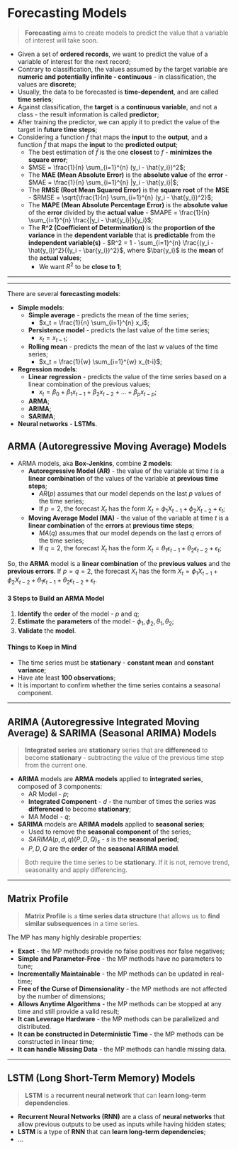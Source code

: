 # Forecasting Models

> **Forecasting** aims to create models to predict the value that a variable of interest will take soon.

- Given a set of **ordered records**, we want to predict the value of a variable of interest for the next record;
- Contrary to classification, the values assumed by the target variable are **numeric and potentially infinite - continuous** - in classification, the values are **discrete**;
- Usually, the data to be forecasted is **time-dependent**, and are called **time series**;
- Against classification, the **target** is a **continuous variable**, and not a class - the result information is called **predictor**;
- After training the predictor, we can apply it to predict the value of the target in **future time steps**;
- Considering a function $f$ that maps the **input** to the **output**, and a function $\hat{f}$ that maps the **input** to the **predicted output**;
  - The best estimation of $\hat{f}$ is the one **closest** to $f$ - **minimizes the square error**;
  - $MSE = \frac{1}{n} \sum_{i=1}^{n} (y_i - \hat{y_i})^2$;
  - The **MAE (Mean Absolute Error)** is the **absolute value** of the **error** - $MAE = \frac{1}{n} \sum_{i=1}^{n} |y_i - \hat{y_i}|$;
  - The **RMSE (Root Mean Squared Error)** is the **square root** of the **MSE** - $RMSE = \sqrt{\frac{1}{n} \sum_{i=1}^{n} (y_i - \hat{y_i})^2}$;
  - The **MAPE (Mean Absolute Percentage Error)** is the **absolute value** of the **error** divided by the **actual value** - $MAPE = \frac{1}{n} \sum_{i=1}^{n} \frac{|y_i - \hat{y_i}|}{y_i}$;
  - The **R^2 (Coefficient of Determination)** is the **proportion of the variance** in the **dependent variable** that is **predictable** from the **independent variable(s)** - $R^2 = 1 - \sum_{i=1}^{n} \frac{(y_i - \hat{y_i})^2}{(y_i - \bar{y_i})^2}$, where $\bar{y_i}$ is the **mean** of the **actual values**;
    - We want $R^2$ to be **close to 1**;

---

---

There are several **forecasting models**:

- **Simple models**:
  - **Simple average** - predicts the mean of the time series;
    - $x_t = \frac{1}{n} \sum_{i=1}^{n} x_i$;
  - **Persistence model** - predicts the last value of the time series;
    - $x_t = x_{t-1}$;
  - **Rolling mean** - predicts the mean of the last $w$ values of the time series;
    - $x_t = \frac{1}{w} \sum_{i=1}^{w} x_{t-i}$;
- **Regression models**:
  - **Linear regression** - predicts the value of the time series based on a linear combination of the previous values;
    - $x_t = \beta_0 + \beta_1 x_{t-1} + \beta_2 x_{t-2} + ... + \beta_p x_{t-p}$;
  - **ARMA**;
  - **ARIMA**;
  - **SARIMA**;
- **Neural networks** - **LSTMs**.

## ARMA (Autoregressive Moving Average) Models

- ARMA models, aka **Box-Jenkins**, combine **2 models**:
  - **Autoregressive Model (AR)** - the value of the variable at time $t$ is a **linear combination** of the values of the variable at **previous time steps**;
    - $AR(p)$ assumes that our model depends on the last $p$ values of the time series;
    - If $p = 2$, the forecast $X_t$ has the form $X_t = \phi_1 X_{t-1} + \phi_2 X_{t-2} + \epsilon_t$;
  - **Moving Average Model (MA)** - the value of the variable at time $t$ is a **linear combination** of the **errors** at **previous time steps**;
    - $MA(q)$ assumes that our model depends on the last $q$ errors of the time series;
    - If $q = 2$, the forecast $X_t$ has the form $X_t = \theta_1 \epsilon_{t-1} + \theta_2 \epsilon_{t-2} + \epsilon_t$;

So, the **ARMA** model is a **linear combination** of the **previous values** and the **previous errors**. If $p = q = 2$, the forecast $X_t$ has the form $X_t = \phi_1 X_{t-1} + \phi_2 X_{t-2} + \theta_1 \epsilon_{t-1} + \theta_2 \epsilon_{t-2} + \epsilon_t$.

#### 3 Steps to Build an ARMA Model

1. **Identify** the **order** of the model - $p$ and $q$;
2. **Estimate** the **parameters** of the model - $\phi_1, \phi_2, \theta_1, \theta_2$;
3. **Validate** the **model**.

#### Things to Keep in Mind

- The time series must be **stationary** - **constant mean** and **constant variance**;
- Have ate least **100 observations**;
- It is important to confirm whether the time series contains a seasonal component.

---

## ARIMA (Autoregressive Integrated Moving Average) & SARIMA (Seasonal ARIMA) Models

> **Integrated series** are **stationary** series that are **differenced** to become **stationary** - subtracting the value of the previous time step from the current one.

- **ARIMA** models are **ARMA models** applied to **integrated series**, composed of 3 components:
  - AR Model - $p$;
  - **Integrated Component** - $d$ - the number of times the series was **differenced** to become **stationary**;
  - MA Model - $q$;
- **SARIMA** models are **ARIMA models** applied to **seasonal series**;
  - Used to remove the **seasonal component** of the series;
  - $SARIMA(p, d, q)(P, D, Q)_s$ - $s$ is the **seasonal period**;
  - $P, D, Q$ are the **order** of the **seasonal ARIMA model**.

> Both require the time series to be **stationary**. If it is not, remove trend, seasonality and apply differencing.

---

## Matrix Profile

> **Matrix Profile** is a **time series data structure** that allows us to **find similar subsequences** in a time series.

The MP has many highly desirable properties:

- **Exact** - the MP methods provide no false positives nor false negatives;
- **Simple and Parameter-Free** - the MP methods have no parameters to tune;
- **Incrementally Maintainable** - the MP methods can be updated in real-time;
- **Free of the Curse of Dimensionality** - the MP methods are not affected by the number of dimensions;
- **Allows Anytime Algorithms** - the MP methods can be stopped at any time and still provide a valid result;
- **It can Leverage Hardware** - the MP methods can be parallelized and distributed.
- **It can be constructed in Deterministic Time** - the MP methods can be constructed in linear time;
- **It can handle Missing Data** - the MP methods can handle missing data.

---

## LSTM (Long Short-Term Memory) Models

> **LSTM** is a **recurrent neural network** that can **learn long-term dependencies**.

- **Recurrent Neural Networks (RNN)** are a class of **neural networks** that allow previous outputs to be used as inputs while having hidden states;
- **LSTM** is a type of **RNN** that can **learn long-term dependencies**;
- ...
